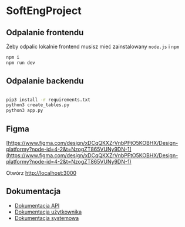 # SoftEngProject

## Odpalanie frontendu

Żeby odpalic lokalnie frontend musisz mieć zainstalowany `node.js` i `npm`

```bash
npm i
npm run dev

```

## Odpalanie backendu

```bash

pip3 install -r requirements.txt
python3 create_tables.py
python3 app.py

```

## Figma

[https://www.figma.com/design/xDCqQKXZrVnbPFtO5KOBHX/Design-platformy?node-id=4-2&t=NzogZT865VUNy9DN-1](https://www.figma.com/design/xDCqQKXZrVnbPFtO5KOBHX/Design-platformy?node-id=4-2&t=NzogZT865VUNy9DN-1)

Otwórz [http://localhost:3000](http://localhost:3000)

## Dokumentacja
- [Dokumentacja API](https://github.com/LeoTheOriginal/SoftEngProject/blob/main/docs/API_docs.md)
- [Dokumentacja użytkownika](https://github.com/LeoTheOriginal/SoftEngProject/blob/main/docs)
- [Dokumentacja systemowa](https://github.com/LeoTheOriginal/SoftEngProject/blob/main/docs)